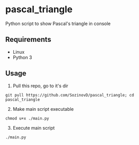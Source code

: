 # pascal_triangle
Python script to show Pascal's triangle in console

## Requirements
* Linux
* Python 3

## Usage

1. Pull this repo, go to it's dir
```
git pull https://github.com/SozinovD/pascal_triangle; cd pascal_triangle
```
2. Make main script executable
```
chmod u+x ./main.py
```
3. Execute main script
```
./main.py
```

